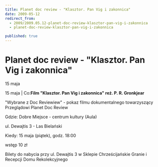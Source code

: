 ```yaml
---
title: Planet doc review - "Klasztor. Pan Vig i zakonnica"
date: 2009-05-12
redirect_from: 
  - 2009/2009.05.12-planet-doc-review-klasztor-pan-vig-i-zakonnica
  - planet-doc-review-klasztor-pan-vig-i-zakonnica

published: true
---
```




# Planet doc review - "Klasztor. Pan Vig i zakonnica"

<time>15 maja</time>

15 maja | Co:**Film "Klasztor. Pan Vig i zakonnica" reż. P. R. Gronkjear**

"Wybrane z Doc Reviewiew" - pokaz filmu dokumentalnego towarzyszący Przeglądowi Planet Doc Review

Gdzie: Dobre Miejsce - centrum kultury (Aula)

ul. Dewajtis 3 - Las Bielański

Kiedy: 15 maja (piątek), godz. 18:00

wstęp 10 zł

Bilety do nabycia przy ul. Dewajtis 3 w Sklepie Chrześcijańskie Granie i Recepcji Domu Rekolekcyjnego


<!--CONTENT FROM OLD SERVER (jos before 2013): 15 maja | Co:**Film "Klasztor. Pan Vig i zakonnica" reż. P. R. Gronkjear**



"Wybrane z Doc Reviewiew" - pokaz filmu dokumentalnego towarzyszący Przeglądowi Planet Doc Review



Gdzie: Dobre Miejsce - centrum kultury (Aula)



ul. Dewajtis 3 - Las Bielański



Kiedy: 15 maja (piątek), godz. 18:00

wstęp 10 zł

Bilety do nabycia przy ul. Dewajtis 3 w Sklepie Chrześcijańskie Granie i Recepcji Domu Rekolekcyjnego

         
-->

<!--{{json:{"created_date":"2009-05-12 13:44:24","publish_down":"0000-00-00 00:00:00","id":"754"}}}-->